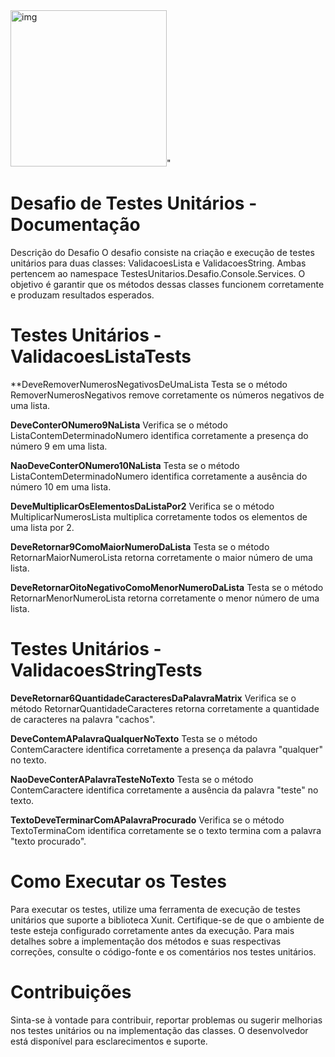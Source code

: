 <div><img alt="img" src="https://lh3.googleusercontent.com/-uGnublXPQFk/X7U4zUQLSII/AAAAAAAAAHE/cydpav1Fxmc_T0zf9FiAnh6S1FJvTYcFACLcBGAsYHQ/w200-h87/image.png****" height="250" />"<div>

# Desafio de Testes Unitários - Documentação
Descrição do Desafio
O desafio consiste na criação e execução de testes unitários para duas classes: ValidacoesLista e ValidacoesString. Ambas pertencem ao namespace TestesUnitarios.Desafio.Console.Services. O objetivo é garantir que os métodos dessas classes funcionem corretamente e produzam resultados esperados.

# Testes Unitários - ValidacoesListaTests
**DeveRemoverNumerosNegativosDeUmaLista
Testa se o método RemoverNumerosNegativos remove corretamente os números negativos de uma lista.

**DeveConterONumero9NaLista**
Verifica se o método ListaContemDeterminadoNumero identifica corretamente a presença do número 9 em uma lista.

**NaoDeveConterONumero10NaLista**
Testa se o método ListaContemDeterminadoNumero identifica corretamente a ausência do número 10 em uma lista.

**DeveMultiplicarOsElementosDaListaPor2**
Verifica se o método MultiplicarNumerosLista multiplica corretamente todos os elementos de uma lista por 2.

**DeveRetornar9ComoMaiorNumeroDaLista**
Testa se o método RetornarMaiorNumeroLista retorna corretamente o maior número de uma lista.

**DeveRetornarOitoNegativoComoMenorNumeroDaLista**
Testa se o método RetornarMenorNumeroLista retorna corretamente o menor número de uma lista.

# Testes Unitários - ValidacoesStringTests

**DeveRetornar6QuantidadeCaracteresDaPalavraMatrix**
Verifica se o método RetornarQuantidadeCaracteres retorna corretamente a quantidade de caracteres na palavra "cachos".

**DeveContemAPalavraQualquerNoTexto**
Testa se o método ContemCaractere identifica corretamente a presença da palavra "qualquer" no texto.

**NaoDeveConterAPalavraTesteNoTexto**
Testa se o método ContemCaractere identifica corretamente a ausência da palavra "teste" no texto.

**TextoDeveTerminarComAPalavraProcurado**
Verifica se o método TextoTerminaCom identifica corretamente se o texto termina com a palavra "texto procurado".

# Como Executar os Testes
Para executar os testes, utilize uma ferramenta de execução de testes unitários que suporte a biblioteca Xunit. Certifique-se de que o ambiente de teste esteja configurado corretamente antes da execução.
Para mais detalhes sobre a implementação dos métodos e suas respectivas correções, consulte o código-fonte e os comentários nos testes unitários.

# Contribuições
Sinta-se à vontade para contribuir, reportar problemas ou sugerir melhorias nos testes unitários ou na implementação das classes. O desenvolvedor está disponível para esclarecimentos e suporte.
